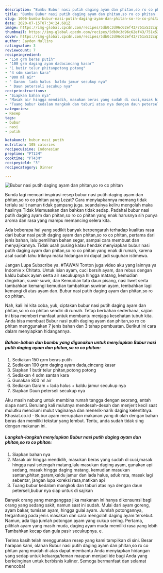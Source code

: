 ```yaml
---
description: "Bumbu Bubur nasi putih daging ayam dan phitan,so ro co phitan | Cara Membuat Bubur nasi putih daging ayam dan phitan,so ro co phitan Yang Bikin Ngiler"
title: "Bumbu Bubur nasi putih daging ayam dan phitan,so ro co phitan | Cara Membuat Bubur nasi putih daging ayam dan phitan,so ro co phitan Yang Bikin Ngiler"
slug: 1006-bumbu-bubur-nasi-putih-daging-ayam-dan-phitan-so-ro-co-phitan-cara-membuat-bubur-nasi-putih-daging-ayam-dan-phitan-so-ro-co-phitan-yang-bikin-ngiler
date: 2020-07-15T07:34:24.681Z
image: https://img-global.cpcdn.com/recipes/5db0c3d96c62ef43/751x532cq70/bubur-nasi-putih-daging-ayam-dan-phitanso-ro-co-phitan-foto-resep-utama.jpg
thumbnail: https://img-global.cpcdn.com/recipes/5db0c3d96c62ef43/751x532cq70/bubur-nasi-putih-daging-ayam-dan-phitanso-ro-co-phitan-foto-resep-utama.jpg
cover: https://img-global.cpcdn.com/recipes/5db0c3d96c62ef43/751x532cq70/bubur-nasi-putih-daging-ayam-dan-phitanso-ro-co-phitan-foto-resep-utama.jpg
author: Jayden Mullins
ratingvalue: 3
reviewcount: 7
recipeingredient:
- "150 grm beras putih"
- "100 grm daging ayam dadacincang kasar"
- "1 butir telur phitanpotong potong"
- "4 sdm santan kara"
- "800 ml air"
- " Garam  lada halus  kaldu jamur secukup nya"
- " Daun peterseli secukup nya"
recipeinstructions:
- "Siapkan bahan nya"
- "Masak air hingga mendidih, masukan beras yang sudah di cuci,masak hingga nasi setengah matang,lalu masukan daging ayam, gunakan api sedang, masak hingga daging matang, kemudian masukan santan,phitan,garam,kaldu jamur dan lada halus, aduk rata, masak lagi sebentar, jangan lupa koreksi rasa,matikan api"
- "Tuang bubur kedalam mangkok dan taburi atas nya dengan daun peterseli,bubur nya siap untuk di sajikan"
categories:
- Resep
tags:
- bubur
- nasi
- putih

katakunci: bubur nasi putih 
nutrition: 105 calories
recipecuisine: Indonesian
preptime: "PT12M"
cooktime: "PT43M"
recipeyield: "3"
recipecategory: Dinner

---
```



![Bubur nasi putih daging ayam dan phitan,so ro co phitan](https://img-global.cpcdn.com/recipes/5db0c3d96c62ef43/751x532cq70/bubur-nasi-putih-daging-ayam-dan-phitanso-ro-co-phitan-foto-resep-utama.jpg)

Bunda lagi mencari inspirasi resep bubur nasi putih daging ayam dan phitan,so ro co phitan yang Lezat? Cara menyiapkannya memang tidak terlalu sulit namun tidak gampang juga. seandainya keliru mengolah maka hasilnya Tidak Memuaskan dan bahkan tidak sedap. Padahal bubur nasi putih daging ayam dan phitan,so ro co phitan yang enak harusnya sih punya aroma dan rasa yang mampu memancing selera kita.

Ada beberapa hal yang sedikit banyak berpengaruh terhadap kualitas rasa dari bubur nasi putih daging ayam dan phitan,so ro co phitan, pertama dari jenis bahan, lalu pemilihan bahan segar, sampai cara membuat dan menyajikannya. Tidak usah pusing kalau hendak menyiapkan bubur nasi putih daging ayam dan phitan,so ro co phitan yang enak di rumah, karena asal sudah tahu triknya maka hidangan ini dapat jadi suguhan istimewa.

Jangan Lupa Subscribe ya. #TAWAN Tonton juga video aku yang lainnya ya Indomie x Chitato. Untuk isian ayam, cuci bersih ayam, dan rebus dengan kaldu bubuk ayam serta air secukupnya hingga matang, kemudian dinginkan, suwir-suwir, dan Kemudian tata daun pisang, nasi liwet serta tambahkan kemangi kemudian tambahkan suwiran ayam, tembahkan lagi kemangi di atas ayam dan. Bubur nasi putih daging ayam dan phitan,so ro co phitan.


Nah, kali ini kita coba, yuk, ciptakan bubur nasi putih daging ayam dan phitan,so ro co phitan sendiri di rumah. Tetap berbahan sederhana, sajian ini bisa memberi manfaat untuk membantu menjaga kesehatan tubuh kita. Anda bisa membuat Bubur nasi putih daging ayam dan phitan,so ro co phitan menggunakan 7 jenis bahan dan 3 tahap pembuatan. Berikut ini cara dalam menyiapkan hidangannya.

<!--inarticleads1-->

##### Bahan-bahan dan bumbu yang digunakan untuk menyiapkan Bubur nasi putih daging ayam dan phitan,so ro co phitan:

1. Sediakan 150 grm beras putih
1. Sediakan 100 grm daging ayam dada,cincang kasar
1. Siapkan 1 butir telur phitan,potong potong
1. Sediakan 4 sdm santan kara
1. Gunakan 800 ml air
1. Sediakan  Garam + lada halus + kaldu jamur secukup nya
1. Siapkan  Daun peterseli secukup nya


Aku masih nabung untuk membina rumah tangga dengan seorang, entah siapa nanti. Berulang kali mulutnya mendesah-desah dan menjerit kecil saat mulutku menciumi mulut vaginanya dan menerik-narik daging kelentitnya. Khasiat.co.id - Bubur ayam merupakan makanan yang di olah dengan bahan beras dan memiliki tekstur yang lembut. Tentu, anda sudah tidak sing dengan makanan ini. 

<!--inarticleads2-->

##### Langkah-langkah menyiapkan Bubur nasi putih daging ayam dan phitan,so ro co phitan:

1. Siapkan bahan nya
1. Masak air hingga mendidih, masukan beras yang sudah di cuci,masak hingga nasi setengah matang,lalu masukan daging ayam, gunakan api sedang, masak hingga daging matang, kemudian masukan santan,phitan,garam,kaldu jamur dan lada halus, aduk rata, masak lagi sebentar, jangan lupa koreksi rasa,matikan api
1. Tuang bubur kedalam mangkok dan taburi atas nya dengan daun peterseli,bubur nya siap untuk di sajikan


Banyak orang yang menganggap jika makanan ini hanya dikonsumsi bagi orang yang sedang sakit, namun saat ini sudah. Mulai dari ayam goreng, ayam bakar, tumisan ayam, hingga gulai ayam. Jumlah potongannya, tergantung pada jenis masakan dan cara mengolah daging ayam tersebut. Namun, ada tiga jumlah potongan ayam yang cukup sering. Pertama, pilihlah ayam yang masih muda, daging ayam muda memiliki rasa yang lebih Tambahkan kecap dan gula pasir secukupnya. e. 

Terima kasih telah menggunakan resep yang kami tampilkan di sini. Besar harapan kami, olahan Bubur nasi putih daging ayam dan phitan,so ro co phitan yang mudah di atas dapat membantu Anda menyiapkan hidangan yang sedap untuk keluarga/teman maupun menjadi ide bagi Anda yang berkeinginan untuk berbisnis kuliner. Semoga bermanfaat dan selamat mencoba!
